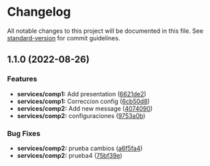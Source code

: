 # Changelog

All notable changes to this project will be documented in this file. See [standard-version](https://github.com/conventional-changelog/standard-version) for commit guidelines.

## 1.1.0 (2022-08-26)


### Features

* **services/comp1:** Add presentation ([6621de2](https://github.com/furthz/monorepo/commit/6621de2064a5b0459941b25e63a30053d6b79137))
* **services/comp1:** Correccion config ([6cb50d8](https://github.com/furthz/monorepo/commit/6cb50d834e5787be5c4d48eda4f2e9d16bfdacf0))
* **services/comp2:** Add new message ([4074090](https://github.com/furthz/monorepo/commit/4074090ddf11ee66673cbadf6af05311b22d563c))
* **services/comp2:** configuraciones ([9753a0b](https://github.com/furthz/monorepo/commit/9753a0bbee948018ebe816ffe9ef4240d7454ac6))


### Bug Fixes

* **services/comp2:** prueba cambios ([a6f5fa4](https://github.com/furthz/monorepo/commit/a6f5fa4b25ea580d463e14cc7a76ce28adc8dee5))
* **services/comp2:** prueba4 ([75bf39e](https://github.com/furthz/monorepo/commit/75bf39ea64c10092f90154b3a214ba649f6b8697))
